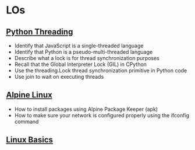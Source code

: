 # LOs


## [Python Threading](./Python_Threading.md)
* Identify that JavaScript is a single-threaded language
* Identify that Python is a pseudo-multi-threaded language
* Describe what a lock is for thread synchronization purposes
* Recall that the Global Interpreter Lock (GIL) in CPython
* Use the threading.Lock thread synchronization primitive in Python code
* Use join to wait on executing threads

## [Alpine Linux](./Alpine_Linux.md)
* How to install packages using Alpine Package Keeper (apk)
* How to make sure your network is configured properly using the ifconfig command

## [Linux Basics](./Linux_Basics.md)